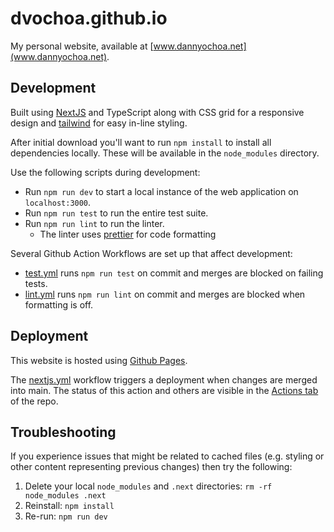 # dvochoa.github.io

My personal website, available at [www.dannyochoa.net](www.dannyochoa.net).

## Development

Built using [NextJS](https://nextjs.org/) and TypeScript along with CSS grid for a responsive design and [tailwind](https://tailwindcss.com/) for easy in-line styling.

After initial download you'll want to run `npm install` to install all dependencies locally. These will be available in the `node_modules` directory.

Use the following scripts during development:

- Run `npm run dev` to start a local instance of the web application on `localhost:3000`.
- Run `npm run test` to run the entire test suite.
- Run `npm run lint` to run the linter.
  - The linter uses [prettier](https://prettier.io/) for code formatting

Several Github Action Workflows are set up that affect development:

- [test.yml](https://github.com/dvochoa/dvochoa.github.io/blob/main/.github/workflows/test.yml) runs `npm run test` on commit and merges are blocked on failing tests.
- [lint.yml](https://github.com/dvochoa/dvochoa.github.io/blob/main/.github/workflows/lint.yml) runs `npm run lint` on commit and merges are blocked when formatting is off.

## Deployment

This website is hosted using [Github Pages](https://pages.github.com/).

The [nextjs.yml](https://github.com/dvochoa/dvochoa.github.io/blob/main/.github/workflows/nextjs.yml) workflow triggers a deployment when changes are merged into main. The status of this action and others are visible in the [Actions tab](https://github.com/dvochoa/dvochoa.github.io/actions) of the repo.

## Troubleshooting

If you experience issues that might be related to cached files (e.g. styling or other content representing previous changes) then try the following:

1. Delete your local `node_modules` and `.next` directories: `rm -rf node_modules .next`
2. Reinstall: `npm install`
3. Re-run: `npm run dev`
